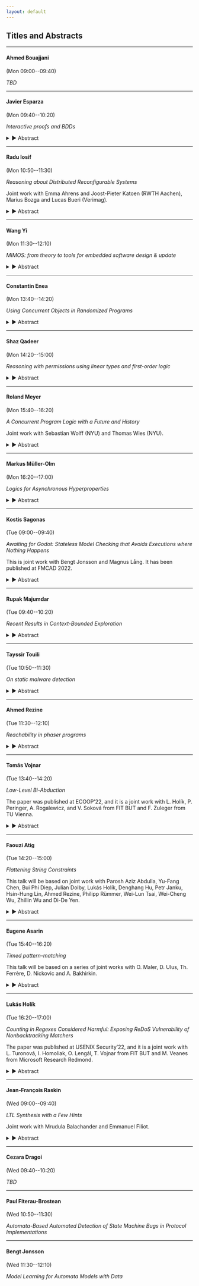 ```yaml
---
layout: default
---
```


## Titles and Abstracts

---

#### Ahmed Bouajjani

(Mon 09:00--09:40)

*TBD*

---

#### Javier Esparza

(Mon 09:40--10:20)

*Interactive proofs and BDDs*

<details>
  <summary>▶ Abstract</summary>
  IP=PSPACE is proved by exhibiting an interactive proof
  system for QBF, often called the SumCheck algorithm.
  SumCheck runs in polynomial time for Verifier, but in
  exponential time for Prover.

  Assume that Prover solves QBF instances using BDDs.
  (That is, given a QBF formula Ax1 Ex2 Ax3 .. Exn F,
  Prover constructs BDDs for F, Exn F, Ax(n-1) Exn F etc.)
  We give an implementation of SumCheck in which Prover runs
  in polynomial time **in the size of the BDDs**. In particular,
  a BDD-based QBF-solver can be easily instrumented so that
  it produces interactive certificates.

  More generally, we are implementing a BDD library that
  produces interactive proof certificates. I'll report on
  this work.
</details>

---

#### Radu Iosif

(Mon 10:50--11:30)

*Reasoning about Distributed Reconfigurable Systems*

Joint work with Emma Ahrens and Joost-Pieter Katoen (RWTH Aachen), Marius Bozga and Lucas Bueri (Verimag).

<details>
  <summary>▶ Abstract</summary>
  We present a Hoare-style calculus for formal reasoning about
  reconfiguration programs of distributed systems. Such programs create
  and delete processes and/or interactions (communication channels) while
  processes in the network communicate by handshaking. Our proof calculus uses a
  resource logic, in the spirit of Separation Logic, to give local specifications of reconfiguration
  actions. Parameterized distributed systems with an unbounded number of
  processes are described using inductively defined predicates. The
  correctness of reconfiguration programs relies on havoc invariants,
  that are assertions about the ongoing interactions in a part of the
  system that is not affected by the structural change caused by the
  reconfiguration. The rest of the talk is concerned with automation issues,
  with a survey of the decision procedures (satisfiability, entailment) for the logic
  and the presentation of a method that proves havoc invariants automatically.
  The latter is inspired by Regular Model Checking, a domain of verification
  pioneered by Ahmed Bouajjani.
</details>

---

#### Wang Yi

(Mon 11:30--12:10)

*MIMOS: from theory to tools for embedded software design & update*

<details>
<summary>▶ Abstract</summary>
Today, the functionality and economical value of industrial systems and products, such as cars, airplanes, and medical equipment, is deﬁned and realized by embedded software. Dynamic software updates are critical for new features, product customization and security patches, but presently are not well supported for safety-critical systems.  MIMOS is a tool environment providing a new design paradigm and software tools for building embedded software  which can be updated on demand dynamically, safely, and securely over their operational life-time. The talk will be concluded with a tool demo.
</details>

---

#### Constantin Enea

(Mon 13:40--14:20)

*Using Concurrent Objects in Randomized Programs*

<details>
  <summary>▶ Abstract</summary>
  Atomic concurrent objects, whose operations take place instantaneously, are a powerful technique for designing complex concurrent programs. Since they are not always available, they are typically substituted with software implementations. A prominent condition relating these implementations to their atomic specifications is linearizability, which preserves safety properties of programs using them. However linearizability does not preserve hyper-properties, which include probabilistic guarantees about randomized programs. A more restrictive property, strong linearizability, does preserve hyper-properties but it is impossible to achieve in many situations. In particular, we show that there are no strongly linearizable implementations of multi-writer registers or snapshot objects in message-passing systems. On the other hand, we show that a wide class of linearizable implementations, including well-known ones for registers and snapshots, can be modified to approximate the probabilistic guarantees of randomized programs when using atomic objects. This is joint work with Hagit Attiya and Jennifer Welch.
</details>

---

#### Shaz Qadeer

(Mon 14:20--15:00)

*Reasoning with permissions using linear types and first-order logic*

<details>
  <summary>▶ Abstract</summary>
  Local reasoning is achieved when the specification of the effects of a code fragment can be used     to reason effectively in any context where those effects are relevant. Local reasoning is essential for framing of loops and calls in sequential code and for noninterference reasoning in concurrent code.

  The Civl approach to local reasoning combines two independent reasoning systems--types and logic.    Like many other verifiers (EscJava, Dafny, Viper, VeriFast, and Ivy to name a few), Civl uses a    satisfiability solver for logical reasoning. In addition to the usual types whose values may be freely duplicated, Civl also provides linear types whose values may not be duplicated.

  Civl enables local reasoning via programmable ownership expressed using permissions that must be held to perform critical operations that mutate state. Permissions are linearly-typed sets in Civl that may be split and joined but not duplicated. The Civl type system guarantees that at runtime permissions residing in distinct variables are disjoint. The verification condition generator in Civl soundly injects such disjointness facts as assumptions into the verification conditions of the program.

  In this talk, I will motivate the need for permissions and illustrate their benefits. I hope to convince the audience that permissions are indispensable for tractable and automated local proofs.
</details>

---

#### Roland Meyer

(Mon 15:40--16:20)

*A Concurrent Program Logic with a Future and History*

Joint work with Sebastian Wolff (NYU) and Thomas Wies (NYU).

<details>
  <summary>▶ Abstract</summary>
Verifying fine-grained optimistic concurrent programs remains an open problem. Modern program logics provide abstraction mechanisms and compositional reasoning principles to deal with the inherent complexity. However, their use is mostly confined to pencil-and-paper or mechanized proofs. We devise a new separation logic geared towards the lacking automation. While local reasoning is known to be crucial for automation, we are the first to show how to retain this locality for (i) reasoning about inductive properties without the need for ghost code, and (ii) reasoning about computation histories in hindsight. We implemented our new logic in a tool and used it to automatically verify challenging concurrent search structures that require inductive properties and hindsight reasoning, such as the Harris set.
</details>

---

#### Markus Müller-Olm

(Mon 16:20--17:00)

*Logics for Asynchronous Hyperproperties*

<details>
  <summary>▶ Abstract</summary>
  Logics for Hyperproperties have received increasing attention in the last decade due to their importance e.g. for security analyses. Past approaches have focussed on synchronous properties, i.e. techniques in which different paths are explored lockstepwise. More recently automata models and logics supporting also asynchronous hyperproperties have been studied. In this talk I will survey recent research on logics for asynchronous hyperproperties.
</details>

---

#### Kostis Sagonas

(Tue 09:00--09:40)

*Awaiting for Godot: Stateless Model Checking that Avoids Executions where Nothing Happens*

This is joint work with Bengt Jonsson and Magnus Lång. It has been published at FMCAD 2022.

<details>
  <summary>▶ Abstract</summary>
  Stateless Model Checking (SMC) is a verification technique for concurrent programs that checks for safety violations by exploring all possible thread schedulings. It is highly effective when coupled with Dynamic Partial Order Reduction (DPOR), which introduces an equivalence on schedulings and need explore only one in each equivalence class. Even with DPOR, SMC often spends unnecessary effort in exploring loop iterations that are pure, i.e., have no effect on the program state.

  We present techniques for making SMC with DPOR more effective on programs with pure loop iterations. The first is a static program analysis to detect loop purity and an associated program transformation, called Partial Loop Purity Elimination, that inserts assume statements to block pure loop iterations. Subsequently, some of these assumes are turned into await statements that completely remove many assume-blocked executions. Finally, we present an extension of the standard DPOR equivalence, obtained by weakening the conflict relation between events. All these techniques are incorporated into a new DPOR algorithm, Optimal-DPOR-Await, which can handle both awaits and the weaker conflict relation, is optimal in the sense that it explores exactly one execution in each equivalence class, and can also diagnose livelocks. Our implementation in Nidhugg shows that these techniques can significantly speed up the analysis of concurrent programs that are currently challenging for SMC tools, both for exploring their complete set of interleavings, but even for detecting concurrency errors in them.
</details>

---

#### Rupak Majumdar

(Tue 09:40--10:20)

*Recent Results in Context-Bounded Exploration*

<details>
  <summary>▶ Abstract</summary>
  Context-bounded exploration is a way to structure the state space of a concurrent multithreaded program by restricting the number of times a thread can be context switched. Since its introduction by Qadeer and Rehof about two decades ago, it has led to many new and interesting results, both theoretical and practical.
  I will survey some recent results in the theory of context-bounded exploration. Our model and results are inspired by a seminal paper of Atig, Bouajjani, and Qadeer from 2009.
</details>

---

#### Tayssir Touili

(Tue 10:50--11:30)

*On static malware detection*

<details>
  <summary>▶ Abstract</summary>
 The number of malware is growing extraordinarily fast. A malware may bring serious damage. Thus, it is crucial to have efficient up-to-date virus detectors. Existing antivirus systems use various detection techniques to identify viruses such as (1) code emulation where the virus is executed in a virtual environment to get detected; or (2) signature detection, where a signature is a pattern of program code that characterizes the virus. A file is declared as a virus if it contains a sequence of binary code instructions that matches one of the knownsignatures.These techniques are becoming insufficient. Indeed, emulation basedtechniquescan only check the program's behavior in a limited time interval. Asfor signaturebased systems, it is very easy to virus developers to get around them.Thus, a robust malware detection technique needs to check the behavior(not the syntax)of the program without executing it.We show in this talk how using behavior signatures allow to efficientlydetect malwaresin a completely static way. We implemented our techniques in a tool, andwe appliedit to detect several viruses. Our results are encouraging. Inparticular, our tool was able to detect more than 800 viruses. Several of these virusescould not bedetected by well-known anti-viruses such as Avira, Avast, Norton,Kaspersky and McAfee.
</details>

---

#### Ahmed Rezine

(Tue 11:30--12:10)

*Reachability in phaser programs*

<details>
  <summary>▶ Abstract</summary>
  We consider the problem of statically checking control state reachability (as in possibility of assertion violations, race conditions or runtime errors) and plain reachability (as in deadlock-freedom) of phaser programs. Phasers are a modern non-trivial synchronization construct that supports dynamic parallelism with runtime registration and deregistration of spawned tasks. They allow for collective and point-to-point synchronizations. For instance, phasers can enforce barriers or producer-consumer synchronization schemes among all or subsets of the running tasks. Implementations are found in modern languages such as Habanero Java. Phasers essentially associate phases to individual tasks and use their runtime values to restrict possible concurrent executions. Unbounded phases may result in infinite transition systems even in the case of programs only creating finite numbers of tasks and phasers.
</details>

---

#### Tomás Vojnar

(Tue 13:40--14:20)

*Low-Level Bi-Abduction*

The paper was published at ECOOP’22, and it is a joint work with L. Holík, P. Peringer, A. Rogalewicz, and V. Soková from FIT BUT and F. Zuleger from TU Vienna.

<details>
  <summary>▶ Abstract</summary>
  The paper proposes a new static analysis designed to handle open programs, i.e., fragments of programs, with dynamic pointer-linked data structures - in particular, various kinds of lists - that employ advanced low-level pointer operations. The goal is to allow such programs be analysed without a need of writing analysis harnesses that would first initialise the structures being handled. The approach builds on a special flavour of separation logic and the approach of bi-abduction. The code of interest is analyzed along the call tree, starting from its leaves, with each function analysed just once without any call context, leading to a set of contracts summarizing the behaviour of the analysed functions. In order to handle the considered programs, methods of abduction existing in the literature are significantly modified and extended in the paper. The proposed approach has been implemented in a tool prototype and successfully evaluated on not large but complex programs.
</details>

---

#### Faouzi Atig

(Tue 14:20--15:00)

*Flattening String Constraints*

This talk will be based on joint work with Parosh Aziz Abdulla, Yu-Fang Chen, Bui Phi Diep, Julian Dolby, Lukás Holík, Denghang Hu, Petr Janku, Hsin-Hung Lin, Ahmed Rezine, Philipp Rümmer, Wei-Lun Tsai, Wei-Cheng Wu, Zhillin Wu and Di-De Yen.

<details>
  <summary>▶ Abstract</summary>
  String data type is present in all modern programming and is a part of the core semantics of programming languages such as JavaScript and Python. The testing and verification of such programs require a decision procedure for string constraints. The types of constraints include: (1) equality constraints of the form t1 = t2 where t1 and t2 consist of a sequence of string variables and constants, (2) regular constraints of the form x 2 R where x is a string variable and R is a regular language, and (3) integer constraints which are linear arithmetic formulas over the length of the string variables. In this keynote talk, we will present our recent decision procedure for string constraints. We will focus on the decision procedure that uses the Counter-Example Guided Abstraction Refinement (CEGAR) framework which contains both an under- and an over-approximation module running in an alternating manner. The flow of information between these modules is used to increase their precision in an automatic manner.
</details>

---

#### Eugene Asarin

(Tue 15:40--16:20)

*Timed pattern-matching*

This talk will be based on a series of joint works with O. Maler, D. Ulus, Th. Ferrère, D. Nickovic and A. Bakhirkin.

<details>
  <summary>▶ Abstract</summary>
  Timed pattern matching consists in finding occurrences of a timed regular expression in a timed word.  I will present a simple (and visual) algorithm, and discuss applications to runtime verification/log analysis. On the theoretical side I will address the complexity of the problem depending on the kind of expressions used, and present a couple of open questions.
</details>

---

#### Lukás Holík

(Tue 16:20--17:00)

*Counting in Regexes Considered Harmful: Exposing ReDoS Vulnerability of Nonbacktracking Matchers*

The paper was published at USENIX Security’22, and it is a joint work with L. Turonová, I. Homoliak, O. Lengál, T. Vojnar from FIT BUT and M. Veanes from Microsoft Research Redmond.

<details>
  <summary>▶ Abstract</summary>
  In this paper, we study the performance characteristics of nonbacktracking regex matchers and their vulnerability against ReDoS (regular expression denial of service) attacks. We focus on their known Achilles heel, which are extended regexes that use bounded quantifiers (e.g., '(ab){100}'). We propose a method for generating input texts that can cause ReDoS attacks on these matchers. The method exploits the bounded repetition and uses it to force expensive simulations of the deterministic automaton for the regex. We perform an extensive experimental evaluation of our and other state-of-the-art ReDoS generators on a large set of practical regexes with a comprehensive set of backtracking and nonbacktracking matchers, as well as experiments where we demonstrate ReDoS attacks on state-of-the-art real-world security applications containing SNORT with Hyperscan and the HW-accelerated regex matching engine on the NVIDIA BlueField-2 card. Our experiments show that bounded repetition is indeed a notable weakness of nonbacktracking matchers, with our generator being the only one capable of significantly increasing their running time.
</details>

---

#### Jean-François Raskin

(Wed 09:00--09:40)

*LTL Synthesis with a Few Hints*

Joint work with Mrudula Balachander and Emmanuel Filiot.

<details>
  <summary>▶ Abstract</summary>
  We study a variant of the problem of synthesizing Mealy machines that enforce LTL specifications against a hostile environment. In the variant studied here, the user provides the high level LTL specification $\varphi$ of the system to design, and a set $E$ of examples of executions that the solution must produce. Our synthesis algorithm works in two phases. First, it generalizes the decisions taken along the examples $E$ using tailored extensions of automata learning algorithms. This phase generalizes the user-provided examples in $E$ while preserving realizability of $\varphi$. Second, the algorithm turns the (usually) incomplete Mealy machine obtained by the learning phase into a complete Mealy machine that realizes $\varphi$. The examples are used to guide the synthesis procedure. We provide a completness result that shows that our procedure can learn any Mealy machine $M$ that realizes $\varphi$ with a small (polynomial) set of examples. We also show that our problem, that generalizes the classical LTL synthesis problem (i.e. when $E=\emptyset$), matches its worst-case complexity. The additional cost of learning from $E$ is even polynomial in the size of $E$ and in the size of a symbolic representation of solutions that realize $\varphi$. This symbolic representation is computed by the synthesis algorithm implemented in {\sc Acacia-Bonzai} when solving the plain LTL synthesis problem. We illustrate the practical interest of our approach on a set of examples.
</details>

---

#### Cezara Dragoi

(Wed 09:40--10:20)

*TBD*

---

#### Paul Fiterau-Brostean

(Wed 10:50--11:30)

*Automata-Based Automated Detection of State Machine Bugs in Protocol Implementations*

---

#### Bengt Jonsson

(Wed 11:30--12:10)

*Model Learning for Automata Models with Data*
